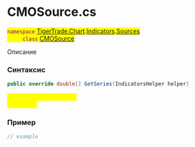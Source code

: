 
# CMOSource.cs
<mark style="color:purple;">`namespace` [TigerTrade.Chart](../../../../../TigerTrade.Chart.md).[Indicators](../../../../../TigerTrade.Chart/Indicators.md).[Sources](../../../../../TigerTrade.Chart/Indicators/Sources.md)  
&nbsp;&nbsp;&nbsp;&nbsp;&nbsp;&nbsp;&nbsp;&nbsp;&nbsp;`class` [CMOSource](../../CMOSource.cs.md)

Описание

### Синтаксис
```csharp
public override double[] GetSeries(IndicatorsHelper helper)
```
<mark style="color:yellow;">`helper` *`IndicatorsHelper`*  
 *Описание*  
  


### Пример  
```csharp
// example
```
                    
                    